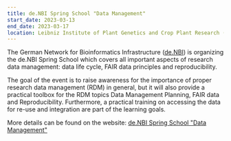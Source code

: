 ```yaml
---
title: de.NBI Spring School "Data Management"
start_date: 2023-03-13
end_date: 2023-03-17
location: Leibniz Institute of Plant Genetics and Crop Plant Research (IPK), Gatersleben, Germany
---
```


The German Network for Bioinformatics Infrastructure ([de.NBI](https://www.denbi.de)) is organizing the de.NBI Spring School which covers all important aspects 
of research data management: data life cycle, FAIR data principles and reproducibility. 

The goal of the event is to raise awareness for the importance of proper research data management (RDM) in general, but it will also provide a practical toolbox for the RDM topics Data Management Planning, FAIR data and Reproducibility. Furthermore, a practical training on accessing the data for re-use and integration are part of the learning goals.

More details can be found on the website: [de.NBI Spring School "Data Management"](https://www.denbi.de/training/1519-de-nbi-spring-school-on-data-management)
